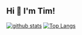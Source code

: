 ## Hi 👋 I'm Tim!
  
  [![github stats](https://github-readme-stats.vercel.app/api?username=thostetler&theme=dracula&show_icons=true)](https://github.com/thostetler/github-readme-stats)
  [![Top Langs](https://github-readme-stats.vercel.app/api/top-langs/?username=thostetler&layout=compact&theme=dracula&show_icons=true)](https://github.com/thostetler/github-readme-stats)
 
